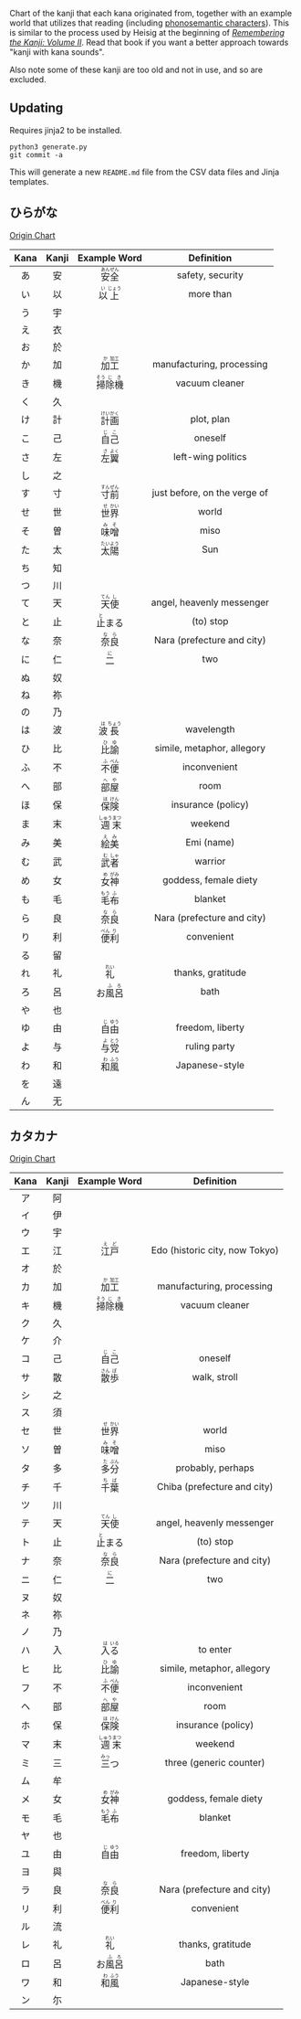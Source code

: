 <!-- This Markdown file is generated automatically: edit header.j2 instead -->

Chart of the kanji that each kana originated from, together with an example world that utilizes that reading (including [phonosemantic characters](https://en.wikipedia.org/wiki/Chinese_characters#Phono-semantic_compounds)). This is similar to the process used by Heisig at the beginning of [_Remembering the Kanji: Volume II_](https://en.wikipedia.org/wiki/Remembering_the_Kanji_and_Remembering_the_Hanzi). Read that book if you want a better approach towards "kanji with kana sounds".

Also note some of these kanji are too old and not in use, and so are excluded.

## Updating

Requires jinja2 to be installed.

```
python3 generate.py
git commit -a
```

This will generate a new `README.md` file from the CSV data files and Jinja templates.

## ひらがな

[Origin Chart](https://commons.wikimedia.org/wiki/File:Hiragana_origin.svg)


| Kana | Kanji | Example Word | Definition |
|:----:|:-----:|:------------:|:----------:|
| あ | 安 | <ruby>安<rp>(</rp><rt>あん</rt><rp>)</rp>全<rp>(</rp><rt>ぜん</rt><rp>)</rp></ruby> | safety, security |
| い | 以 | <ruby>以<rp>(</rp><rt>い</rt><rp>)</rp>上<rp>(</rp><rt>じょう</rt><rp>)</rp></ruby> | more than |
| う | 宇 |  |  |
| え | 衣 |  |  |
| お | 於 |  |  |
| か | 加 | <ruby>加<rp>(</rp><rt>か</rt><rp>)</rp>工<rp>(</rp><rt>加工</rt><rp>)</rp></ruby> | manufacturing, processing |
| き | 機 | <ruby>掃<rp>(</rp><rt>そう</rt><rp>)</rp>除<rp>(</rp><rt>じ</rt><rp>)</rp>機<rp>(</rp><rt>き</rt><rp>)</rp></ruby> | vacuum cleaner |
| く | 久 |  |  |
| け | 計 | <ruby>計<rp>(</rp><rt>けい</rt><rp>)</rp>画<rp>(</rp><rt>かく</rt><rp>)</rp></ruby> | plot, plan |
| こ | 己 | <ruby>自<rp>(</rp><rt>じ</rt><rp>)</rp>己<rp>(</rp><rt>こ</rt><rp>)</rp></ruby> | oneself |
| さ | 左 | <ruby>左<rp>(</rp><rt>さ</rt><rp>)</rp>翼<rp>(</rp><rt>よく</rt><rp>)</rp></ruby> | left-wing politics |
| し | 之 |  |  |
| す | 寸 | <ruby>寸<rp>(</rp><rt>すん</rt><rp>)</rp>前<rp>(</rp><rt>ぜん</rt><rp>)</rp></ruby> | just before, on the verge of |
| せ | 世 | <ruby>世<rp>(</rp><rt>せ</rt><rp>)</rp>界<rp>(</rp><rt>かい</rt><rp>)</rp></ruby> | world |
| そ | 曽 | <ruby>味<rp>(</rp><rt>み</rt><rp>)</rp>噌<rp>(</rp><rt>そ</rt><rp>)</rp></ruby> | miso |
| た | 太 | <ruby>太<rp>(</rp><rt>たい</rt><rp>)</rp>陽<rp>(</rp><rt>よう</rt><rp>)</rp></ruby> | Sun |
| ち | 知 |  |  |
| つ | 川 |  |  |
| て | 天 | <ruby>天<rp>(</rp><rt>てん</rt><rp>)</rp>使<rp>(</rp><rt>し</rt><rp>)</rp></ruby> | angel, heavenly messenger |
| と | 止 | <ruby>止<rp>(</rp><rt>と</rt><rp>)</rp>ま<rp>(</rp><rt></rt><rp>)</rp>る<rp>(</rp><rt></rt><rp>)</rp></ruby> | (to) stop |
| な | 奈 | <ruby>奈<rp>(</rp><rt>な</rt><rp>)</rp>良<rp>(</rp><rt>ら</rt><rp>)</rp></ruby> | Nara (prefecture and city) |
| に | 仁 | <ruby>二<rp>(</rp><rt>に</rt><rp>)</rp></ruby> | two |
| ぬ | 奴 |  |  |
| ね | 祢 |  |  |
| の | 乃 |  |  |
| は | 波 | <ruby>波<rp>(</rp><rt>は</rt><rp>)</rp>長<rp>(</rp><rt>ちょう</rt><rp>)</rp></ruby> | wavelength |
| ひ | 比 | <ruby>比<rp>(</rp><rt>ひ</rt><rp>)</rp>諭<rp>(</rp><rt>ゆ</rt><rp>)</rp></ruby> | simile, metaphor, allegory |
| ふ | 不 | <ruby>不<rp>(</rp><rt>ふ</rt><rp>)</rp>便<rp>(</rp><rt>べん</rt><rp>)</rp></ruby> | inconvenient |
| へ | 部 | <ruby>部<rp>(</rp><rt>へ</rt><rp>)</rp>屋<rp>(</rp><rt>や</rt><rp>)</rp></ruby> | room |
| ほ | 保 | <ruby>保<rp>(</rp><rt>ほ</rt><rp>)</rp>険<rp>(</rp><rt>けん</rt><rp>)</rp></ruby> | insurance (policy) |
| ま | 末 | <ruby>週<rp>(</rp><rt>しゅう</rt><rp>)</rp>末<rp>(</rp><rt>まつ</rt><rp>)</rp></ruby> | weekend |
| み | 美 | <ruby>絵<rp>(</rp><rt>え</rt><rp>)</rp>美<rp>(</rp><rt>み</rt><rp>)</rp></ruby> | Emi (name) |
| む | 武 | <ruby>武<rp>(</rp><rt>む</rt><rp>)</rp>者<rp>(</rp><rt>しゃ</rt><rp>)</rp></ruby> | warrior |
| め | 女 | <ruby>女<rp>(</rp><rt>め</rt><rp>)</rp>神<rp>(</rp><rt>がみ</rt><rp>)</rp></ruby> | goddess, female diety |
| も | 毛 | <ruby>毛<rp>(</rp><rt>もう</rt><rp>)</rp>布<rp>(</rp><rt>ふ</rt><rp>)</rp></ruby> | blanket |
| ら | 良 | <ruby>奈<rp>(</rp><rt>な</rt><rp>)</rp>良<rp>(</rp><rt>ら</rt><rp>)</rp></ruby> | Nara (prefecture and city) |
| り | 利 | <ruby>便<rp>(</rp><rt>べん</rt><rp>)</rp>利<rp>(</rp><rt>り</rt><rp>)</rp></ruby> | convenient |
| る | 留 |  |  |
| れ | 礼 | <ruby>礼<rp>(</rp><rt>れい</rt><rp>)</rp></ruby> | thanks, gratitude |
| ろ | 呂 | <ruby>お<rp>(</rp><rt></rt><rp>)</rp>風<rp>(</rp><rt>ふ</rt><rp>)</rp>呂<rp>(</rp><rt>ろ</rt><rp>)</rp></ruby> | bath |
| や | 也 |  |  |
| ゆ | 由 | <ruby>自<rp>(</rp><rt>じ</rt><rp>)</rp>由<rp>(</rp><rt>ゆう</rt><rp>)</rp></ruby> | freedom, liberty |
| よ | 与 | <ruby>与<rp>(</rp><rt>よ</rt><rp>)</rp>党<rp>(</rp><rt>とう</rt><rp>)</rp></ruby> | ruling party |
| わ | 和 | <ruby>和<rp>(</rp><rt>わ</rt><rp>)</rp>風<rp>(</rp><rt>ふう</rt><rp>)</rp></ruby> | Japanese-style |
| を | 遠 |  |  |
| ん | 无 |  |  |


## カタカナ

[Origin Chart](https://commons.wikimedia.org/wiki/File:Katakana_origine.svg)


| Kana | Kanji | Example Word | Definition |
|:----:|:-----:|:------------:|:----------:|
| ア | 阿 |  |  |
| イ | 伊 |  |  |
| ウ | 宇 |  |  |
| エ | 江 | <ruby>江<rp>(</rp><rt>え</rt><rp>)</rp>戸<rp>(</rp><rt>ど</rt><rp>)</rp></ruby> | Edo (historic city, now Tokyo) |
| オ | 於 |  |  |
| カ | 加 | <ruby>加<rp>(</rp><rt>か</rt><rp>)</rp>工<rp>(</rp><rt>加工</rt><rp>)</rp></ruby> | manufacturing, processing |
| キ | 機 | <ruby>掃<rp>(</rp><rt>そう</rt><rp>)</rp>除<rp>(</rp><rt>じ</rt><rp>)</rp>機<rp>(</rp><rt>き</rt><rp>)</rp></ruby> | vacuum cleaner |
| ク | 久 |  |  |
| ケ | 介 |  |  |
| コ | 己 | <ruby>自<rp>(</rp><rt>じ</rt><rp>)</rp>己<rp>(</rp><rt>こ</rt><rp>)</rp></ruby> | oneself |
| サ | 散 | <ruby>散<rp>(</rp><rt>さん</rt><rp>)</rp>歩<rp>(</rp><rt>ぽ</rt><rp>)</rp></ruby> | walk, stroll |
| シ | 之 |  |  |
| ス | 須 |  |  |
| セ | 世 | <ruby>世<rp>(</rp><rt>せ</rt><rp>)</rp>界<rp>(</rp><rt>かい</rt><rp>)</rp></ruby> | world |
| ソ | 曽 | <ruby>味<rp>(</rp><rt>み</rt><rp>)</rp>噌<rp>(</rp><rt>そ</rt><rp>)</rp></ruby> | miso |
| タ | 多 | <ruby>多<rp>(</rp><rt>た</rt><rp>)</rp>分<rp>(</rp><rt>ぶん</rt><rp>)</rp></ruby> | probably, perhaps |
| チ | 千 | <ruby>千<rp>(</rp><rt>ち</rt><rp>)</rp>葉<rp>(</rp><rt>ば</rt><rp>)</rp></ruby> | Chiba (prefecture and city) |
| ツ | 川 |  |  |
| テ | 天 | <ruby>天<rp>(</rp><rt>てん</rt><rp>)</rp>使<rp>(</rp><rt>し</rt><rp>)</rp></ruby> | angel, heavenly messenger |
| ト | 止 | <ruby>止<rp>(</rp><rt>と</rt><rp>)</rp>ま<rp>(</rp><rt></rt><rp>)</rp>る<rp>(</rp><rt></rt><rp>)</rp></ruby> | (to) stop |
| ナ | 奈 | <ruby>奈<rp>(</rp><rt>な</rt><rp>)</rp>良<rp>(</rp><rt>ら</rt><rp>)</rp></ruby> | Nara (prefecture and city) |
| ニ | 仁 | <ruby>二<rp>(</rp><rt>に</rt><rp>)</rp></ruby> | two |
| ヌ | 奴 |  |  |
| ネ | 祢 |  |  |
| ノ | 乃 |  |  |
| ハ | 入 | <ruby>入<rp>(</rp><rt>は</rt><rp>)</rp>る<rp>(</rp><rt>いる</rt><rp>)</rp></ruby> | to enter |
| ヒ | 比 | <ruby>比<rp>(</rp><rt>ひ</rt><rp>)</rp>諭<rp>(</rp><rt>ゆ</rt><rp>)</rp></ruby> | simile, metaphor, allegory |
| フ | 不 | <ruby>不<rp>(</rp><rt>ふ</rt><rp>)</rp>便<rp>(</rp><rt>べん</rt><rp>)</rp></ruby> | inconvenient |
| ヘ | 部 | <ruby>部<rp>(</rp><rt>へ</rt><rp>)</rp>屋<rp>(</rp><rt>や</rt><rp>)</rp></ruby> | room |
| ホ | 保 | <ruby>保<rp>(</rp><rt>ほ</rt><rp>)</rp>険<rp>(</rp><rt>けん</rt><rp>)</rp></ruby> | insurance (policy) |
| マ | 末 | <ruby>週<rp>(</rp><rt>しゅう</rt><rp>)</rp>末<rp>(</rp><rt>まつ</rt><rp>)</rp></ruby> | weekend |
| ミ | 三 | <ruby>三<rp>(</rp><rt>みっ</rt><rp>)</rp>つ<rp>(</rp><rt></rt><rp>)</rp></ruby> | three (generic counter) |
| ム | 牟 |  |  |
| メ | 女 | <ruby>女<rp>(</rp><rt>め</rt><rp>)</rp>神<rp>(</rp><rt>がみ</rt><rp>)</rp></ruby> | goddess, female diety |
| モ | 毛 | <ruby>毛<rp>(</rp><rt>もう</rt><rp>)</rp>布<rp>(</rp><rt>ふ</rt><rp>)</rp></ruby> | blanket |
| ヤ | 也 |  |  |
| ユ | 由 | <ruby>自<rp>(</rp><rt>じ</rt><rp>)</rp>由<rp>(</rp><rt>ゆう</rt><rp>)</rp></ruby> | freedom, liberty |
| ヨ | 與 |  |  |
| ラ | 良 | <ruby>奈<rp>(</rp><rt>な</rt><rp>)</rp>良<rp>(</rp><rt>ら</rt><rp>)</rp></ruby> | Nara (prefecture and city) |
| リ | 利 | <ruby>便<rp>(</rp><rt>べん</rt><rp>)</rp>利<rp>(</rp><rt>り</rt><rp>)</rp></ruby> | convenient |
| ル | 流 |  |  |
| レ | 礼 | <ruby>礼<rp>(</rp><rt>れい</rt><rp>)</rp></ruby> | thanks, gratitude |
| ロ | 呂 | <ruby>お<rp>(</rp><rt></rt><rp>)</rp>風<rp>(</rp><rt>ふ</rt><rp>)</rp>呂<rp>(</rp><rt>ろ</rt><rp>)</rp></ruby> | bath |
| ワ | 和 | <ruby>和<rp>(</rp><rt>わ</rt><rp>)</rp>風<rp>(</rp><rt>ふう</rt><rp>)</rp></ruby> | Japanese-style |
| ン | 尓 |  |  |
